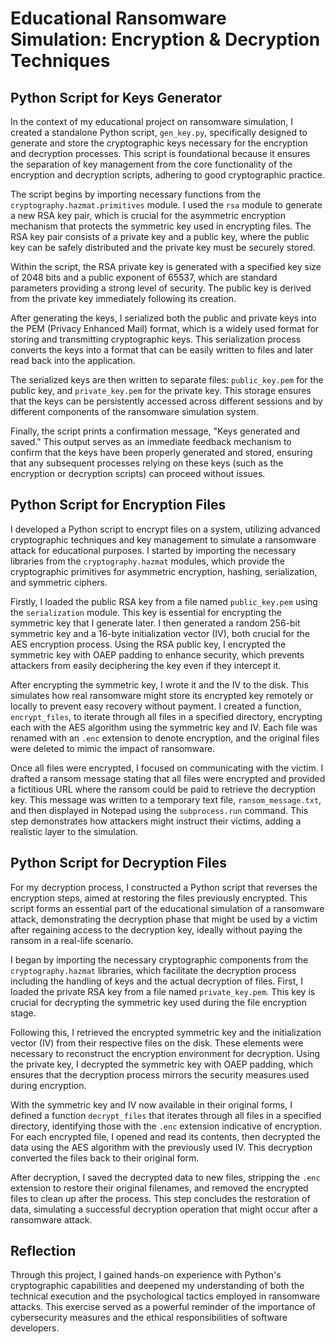 # Educational Ransomware Simulation: Encryption & Decryption Techniques

## Python Script for Keys Generator
In the context of my educational project on ransomware simulation, I created a standalone Python script, `gen_key.py`, specifically designed to generate and store the cryptographic keys necessary for the encryption and decryption processes. This script is foundational because it ensures the separation of key management from the core functionality of the encryption and decryption scripts, adhering to good cryptographic practice.

The script begins by importing necessary functions from the `cryptography.hazmat.primitives` module. I used the `rsa` module to generate a new RSA key pair, which is crucial for the asymmetric encryption mechanism that protects the symmetric key used in encrypting files. The RSA key pair consists of a private key and a public key, where the public key can be safely distributed and the private key must be securely stored.

Within the script, the RSA private key is generated with a specified key size of 2048 bits and a public exponent of 65537, which are standard parameters providing a strong level of security. The public key is derived from the private key immediately following its creation.

After generating the keys, I serialized both the public and private keys into the PEM (Privacy Enhanced Mail) format, which is a widely used format for storing and transmitting cryptographic keys. This serialization process converts the keys into a format that can be easily written to files and later read back into the application.

The serialized keys are then written to separate files: `public_key.pem` for the public key, and `private_key.pem` for the private key. This storage ensures that the keys can be persistently accessed across different sessions and by different components of the ransomware simulation system.

Finally, the script prints a confirmation message, "Keys generated and saved." This output serves as an immediate feedback mechanism to confirm that the keys have been properly generated and stored, ensuring that any subsequent processes relying on these keys (such as the encryption or decryption scripts) can proceed without issues.

## Python Script for Encryption Files
I developed a Python script to encrypt files on a system, utilizing advanced cryptographic techniques and key management to simulate a ransomware attack for educational purposes. I started by importing the necessary libraries from the `cryptography.hazmat` modules, which provide the cryptographic primitives for asymmetric encryption, hashing, serialization, and symmetric ciphers.

Firstly, I loaded the public RSA key from a file named `public_key.pem` using the `serialization` module. This key is essential for encrypting the symmetric key that I generate later. I then generated a random 256-bit symmetric key and a 16-byte initialization vector (IV), both crucial for the AES encryption process. Using the RSA public key, I encrypted the symmetric key with OAEP padding to enhance security, which prevents attackers from easily deciphering the key even if they intercept it.

After encrypting the symmetric key, I wrote it and the IV to the disk. This simulates how real ransomware might store its encrypted key remotely or locally to prevent easy recovery without payment. I created a function, `encrypt_files`, to iterate through all files in a specified directory, encrypting each with the AES algorithm using the symmetric key and IV. Each file was renamed with an `.enc` extension to denote encryption, and the original files were deleted to mimic the impact of ransomware.

Once all files were encrypted, I focused on communicating with the victim. I drafted a ransom message stating that all files were encrypted and provided a fictitious URL where the ransom could be paid to retrieve the decryption key. This message was written to a temporary text file, `ransom_message.txt`, and then displayed in Notepad using the `subprocess.run` command. This step demonstrates how attackers might instruct their victims, adding a realistic layer to the simulation.


## Python Script for Decryption Files
For my decryption process, I constructed a Python script that reverses the encryption steps, aimed at restoring the files previously encrypted. This script forms an essential part of the educational simulation of a ransomware attack, demonstrating the decryption phase that might be used by a victim after regaining access to the decryption key, ideally without paying the ransom in a real-life scenario.

I began by importing the necessary cryptographic components from the `cryptography.hazmat` libraries, which facilitate the decryption process including the handling of keys and the actual decryption of files. First, I loaded the private RSA key from a file named `private_key.pem`. This key is crucial for decrypting the symmetric key used during the file encryption stage.

Following this, I retrieved the encrypted symmetric key and the initialization vector (IV) from their respective files on the disk. These elements were necessary to reconstruct the encryption environment for decryption. Using the private key, I decrypted the symmetric key with OAEP padding, which ensures that the decryption process mirrors the security measures used during encryption.

With the symmetric key and IV now available in their original forms, I defined a function `decrypt_files` that iterates through all files in a specified directory, identifying those with the `.enc` extension indicative of encryption. For each encrypted file, I opened and read its contents, then decrypted the data using the AES algorithm with the previously used IV. This decryption converted the files back to their original form.

After decryption, I saved the decrypted data to new files, stripping the `.enc` extension to restore their original filenames, and removed the encrypted files to clean up after the process. This step concludes the restoration of data, simulating a successful decryption operation that might occur after a ransomware attack.

## Reflection
Through this project, I gained hands-on experience with Python's cryptographic capabilities and deepened my understanding of both the technical execution and the psychological tactics employed in ransomware attacks. This exercise served as a powerful reminder of the importance of cybersecurity measures and the ethical responsibilities of software developers.
